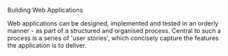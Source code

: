 Building Web Applications

Web applications can be designed, implemented and tested in an orderly manner - as part of a structured and organised process. Central to such a process is a series of 'user stories', which concisely capture the features the application is to deliver.